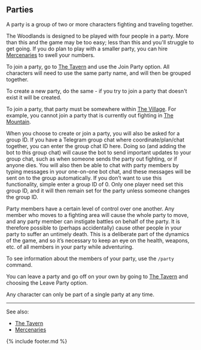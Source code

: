 ## Parties
A party is a group of two or more characters fighting and traveling together.

The Woodlands is designed to be played with four people in a party. More than this and the game may be too easy; less than this and you'll struggle to get going. If you do plan to play with a smaller party, you can hire [Mercenaries](mercenaries.md) to swell your numbers. 

To join a party, go to [The Tavern](locations/tavern/index.md) and use the Join Party option. All characters will need to use the same party
  name, and will then be grouped together. 
  
To create a new party, do the same - if you try to join a party that doesn't exist it will be created.

To join a party, that party must be somewhere within [The Village](locations/village_square/index.md). For example, you cannot join a party that is
  currently out fighting in [The Mountain](locations/mountain/index.md).

When you choose to create or join a party, you will also be asked for a group ID. If you have a Telegram group chat where
  coordinate/plan/chat together, you can enter the group chat ID here. Doing so (and adding the bot to this group
  chat) will cause the bot to send important updates to your group chat, such as when someone sends the party out
  fighting, or if anyone dies. You will also then be able to chat with party members by typing messages in your
  one-on-one bot chat, and these messages will be sent on to the group automatically. If you don’t want to use this
  functionality, simple enter a group ID of 0. Only one player need set this group ID, and it will then remain set for
  the party unless someone changes the group ID.

Party members have a certain level of control over one another. Any member who moves to a fighting area will cause
  the whole party to move, and any party member can instigate battles on behalf of the party. It is therefore possible
  to (perhaps accidentally) cause other people in your party to suffer an untimely death. This is a deliberate part of
  the dynamics of the game, and so it’s necessary to keep an eye on the health, weapons, etc. of all members in your
  party while adventuring.

To see information about the members of your party, use the `/party` command.

You can leave a party and go off on your own by going to [The Tavern](locations/tavern/index.md) and choosing the Leave Party option.

Any character can only be part of a single party at any time.

---

See also:
 - [The Tavern](locations/tavern/index.md)
 - [Mercenaries](mercenaries.md)

{% include footer.md %}
